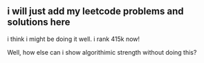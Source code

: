 ## i will just add my leetcode problems and solutions here

i think i might be doing it well. i rank 415k now!

Well, how else can i show algorithimic strength without doing this?
